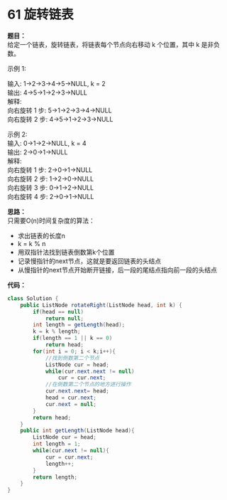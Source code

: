 # 61 旋转链表
**题目：**  
给定一个链表，旋转链表，将链表每个节点向右移动 k 个位置，其中 k 是非负数。

示例 1:

输入: 1->2->3->4->5->NULL, k = 2  
输出: 4->5->1->2->3->NULL  
解释:  
向右旋转 1 步: 5->1->2->3->4->NULL  
向右旋转 2 步: 4->5->1->2->3->NULL  

示例 2:  
输入: 0->1->2->NULL, k = 4  
输出: 2->0->1->NULL  
解释:  
向右旋转 1 步: 2->0->1->NULL  
向右旋转 2 步: 1->2->0->NULL  
向右旋转 3 步: 0->1->2->NULL  
向右旋转 4 步: 2->0->1->NULL  

**思路：**  
只需要O(n)时间复杂度的算法：

* 求出链表的长度n
* k = k % n
* 用双指针法找到链表倒数第k个位置
* 记录慢指针的next节点，这就是要返回链表的头结点
* 从慢指针的next节点开始断开链接，后一段的尾结点指向前一段的头结点

**代码：**
```java
class Solution {
    public ListNode rotateRight(ListNode head, int k) {
        if(head == null)
            return null;
        int length = getLength(head);
        k = k % length;
        if(length == 1 || k == 0)
            return head;
        for(int i = 0; i < k;i++){
            //找到倒数第二个节点
            ListNode cur = head;
            while(cur.next.next != null)
                cur = cur.next;
            //在倒数第二个节点的地方进行操作
            cur.next.next= head;
            head = cur.next;
            cur.next = null;
        }
        return head;
    }
    public int getLength(ListNode head){
        ListNode cur = head;
        int length = 1;
        while(cur.next != null){
            cur = cur.next;
            length++;
        }
        return length;
    }
}
```
